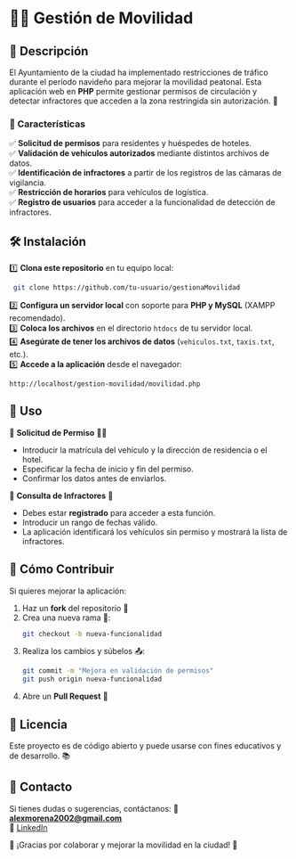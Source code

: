 # 🚗🚦 Gestión de Movilidad

## 📜 Descripción
El Ayuntamiento de la ciudad ha implementado restricciones de tráfico durante el período navideño para mejorar la movilidad peatonal. Esta aplicación web en **PHP** permite gestionar permisos de circulación y detectar infractores que acceden a la zona restringida sin autorización. 📍

### 🌟 Características
✅ **Solicitud de permisos** para residentes y huéspedes de hoteles.  
✅ **Validación de vehículos autorizados** mediante distintos archivos de datos.  
✅ **Identificación de infractores** a partir de los registros de las cámaras de vigilancia.  
✅ **Restricción de horarios** para vehículos de logística.  
✅ **Registro de usuarios** para acceder a la funcionalidad de detección de infractores.  

## 🛠️ Instalación

1️⃣ **Clona este repositorio** en tu equipo local:
```bash
 git clone https://github.com/tu-usuario/gestionaMovilidad
```

2️⃣ **Configura un servidor local** con soporte para **PHP y MySQL** (XAMPP recomendado).  
3️⃣ **Coloca los archivos** en el directorio `htdocs` de tu servidor local.  
4️⃣ **Asegúrate de tener los archivos de datos** (`vehiculos.txt`, `taxis.txt`, etc.).  
5️⃣ **Accede a la aplicación** desde el navegador:
```
http://localhost/gestion-movilidad/movilidad.php
```

## 📌 Uso

🔹 **Solicitud de Permiso** 🏡🏨  
- Introducir la matrícula del vehículo y la dirección de residencia o el hotel.
- Especificar la fecha de inicio y fin del permiso.
- Confirmar los datos antes de enviarlos.

🔹 **Consulta de Infractores** 🚦  
- Debes estar **registrado** para acceder a esta función.
- Introducir un rango de fechas válido.
- La aplicación identificará los vehículos sin permiso y mostrará la lista de infractores.

## 🤝 Cómo Contribuir
Si quieres mejorar la aplicación:
1. Haz un **fork** del repositorio 🍴
2. Crea una nueva rama 📂:
   ```bash
   git checkout -b nueva-funcionalidad
   ```
3. Realiza los cambios y súbelos 📤:
   ```bash
   git commit -m "Mejora en validación de permisos"
   git push origin nueva-funcionalidad
   ```
4. Abre un **Pull Request** 🔄

## 📜 Licencia
Este proyecto es de código abierto y puede usarse con fines educativos y de desarrollo. 📚

## 📧 Contacto
Si tienes dudas o sugerencias, contáctanos:
📩 **alexmorena2002@gmail.com**  
💼 [LinkedIn]([https://linkedin.com](https://www.linkedin.com/in/alejandro-morena-rodriguez/))  

🚀 ¡Gracias por colaborar y mejorar la movilidad en la ciudad! 🎉
